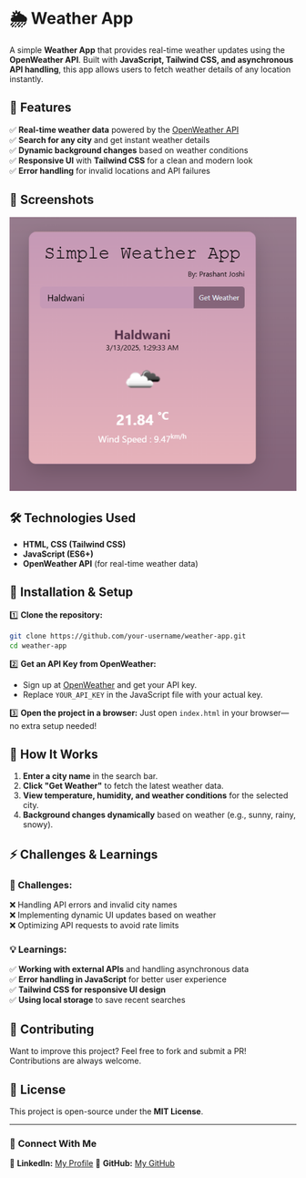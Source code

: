 # 🌦️ Weather App

A simple **Weather App** that provides real-time weather updates using the **OpenWeather API**. Built with **JavaScript, Tailwind CSS, and asynchronous API handling**, this app allows users to fetch weather details of any location instantly.

## 🚀 Features
✅ **Real-time weather data** powered by the [OpenWeather API](https://openweathermap.org/api)  
✅ **Search for any city** and get instant weather details  
✅ **Dynamic background changes** based on weather conditions  
✅ **Responsive UI** with **Tailwind CSS** for a clean and modern look  
✅ **Error handling** for invalid locations and API failures  

## 📸 Screenshots
![Weather App Screenshot](Screenshot.png)

## 🛠️ Technologies Used
- **HTML, CSS (Tailwind CSS)**  
- **JavaScript (ES6+)**  
- **OpenWeather API** (for real-time weather data)  

## 🔧 Installation & Setup

1️⃣ **Clone the repository:**
```bash
git clone https://github.com/your-username/weather-app.git
cd weather-app
```

2️⃣ **Get an API Key from OpenWeather:**
- Sign up at [OpenWeather](https://openweathermap.org/) and get your API key.
- Replace `YOUR_API_KEY` in the JavaScript file with your actual key.

3️⃣ **Open the project in a browser:**
Just open `index.html` in your browser—no extra setup needed!

## 🎯 How It Works
1. **Enter a city name** in the search bar.
2. **Click "Get Weather"** to fetch the latest weather data.
3. **View temperature, humidity, and weather conditions** for the selected city.
4. **Background changes dynamically** based on weather (e.g., sunny, rainy, snowy).

## ⚡ Challenges & Learnings
### **🔹 Challenges:**
❌ Handling API errors and invalid city names  
❌ Implementing dynamic UI updates based on weather  
❌ Optimizing API requests to avoid rate limits  

### **💡 Learnings:**
✅ **Working with external APIs** and handling asynchronous data  
✅ **Error handling in JavaScript** for better user experience  
✅ **Tailwind CSS for responsive UI design**  
✅ **Using local storage** to save recent searches  

## 🌟 Contributing
Want to improve this project? Feel free to fork and submit a PR! Contributions are always welcome.

## 📜 License
This project is open-source under the **MIT License**.

---

### 🔗 **Connect With Me**
💼 **LinkedIn:** [My Profile]([https://linkedin.com/in/your-profile](https://www.linkedin.com/in/iamprashu/))  
🐙 **GitHub:** [My GitHub](https://github.com/iamprashu)  
